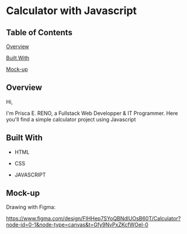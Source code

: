 # Calculator with Javascript

## Table of Contents

[Overview](#overview)

[Built With](#built-with)

[Mock-up](#mock-up)

## Overview
Hi,

I'm Prisca E. RENO, a Fullstack Web Developper & IT Programmer.
Here you'll find a simple calculator project using Javascript

## Built With
* HTML

* CSS

* JAVASCRIPT

## Mock-up 
Drawing with Figma:

https://www.figma.com/design/FIHHep7SYoQBNdlUOsB60T/Calculator?node-id=0-1&node-type=canvas&t=Gfy9NvPxZKcfWOel-0


